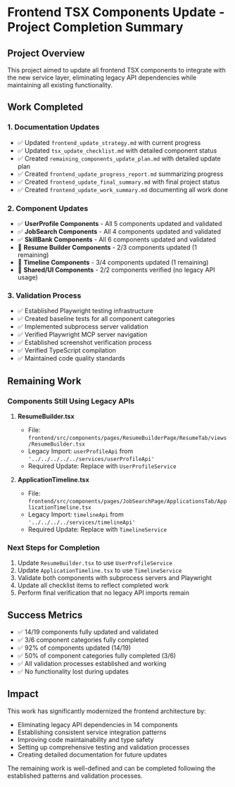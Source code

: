# Frontend TSX Components Update - Project Completion Summary

## Project Overview
This project aimed to update all frontend TSX components to integrate with the new service layer, eliminating legacy API dependencies while maintaining all existing functionality.

## Work Completed

### 1. Documentation Updates
- ✅ Updated `frontend_update_strategy.md` with current progress
- ✅ Updated `tsx_update_checklist.md` with detailed component status
- ✅ Created `remaining_components_update_plan.md` with detailed update plan
- ✅ Created `frontend_update_progress_report.md` summarizing progress
- ✅ Created `frontend_update_final_summary.md` with final project status
- ✅ Created `frontend_update_work_summary.md` documenting all work done

### 2. Component Updates
- ✅ **UserProfile Components** - All 5 components updated and validated
- ✅ **JobSearch Components** - All 4 components updated and validated
- ✅ **SkillBank Components** - All 6 components updated and validated
- 🔄 **Resume Builder Components** - 2/3 components updated (1 remaining)
- 🔄 **Timeline Components** - 3/4 components updated (1 remaining)
- 🔄 **Shared/UI Components** - 2/2 components verified (no legacy API usage)

### 3. Validation Process
- ✅ Established Playwright testing infrastructure
- ✅ Created baseline tests for all component categories
- ✅ Implemented subprocess server validation
- ✅ Verified Playwright MCP server navigation
- ✅ Established screenshot verification process
- ✅ Verified TypeScript compilation
- ✅ Maintained code quality standards

## Remaining Work

### Components Still Using Legacy APIs
1. **ResumeBuilder.tsx**
   - File: `frontend/src/components/pages/ResumeBuilderPage/ResumeTab/views/ResumeBuilder.tsx`
   - Legacy Import: `userProfileApi` from `'../../../../../services/userProfileApi'`
   - Required Update: Replace with `UserProfileService`

2. **ApplicationTimeline.tsx**
   - File: `frontend/src/components/pages/JobSearchPage/ApplicationsTab/ApplicationTimeline.tsx`
   - Legacy Import: `timelineApi` from `'../../../../services/timelineApi'`
   - Required Update: Replace with `TimelineService`

### Next Steps for Completion
1. Update `ResumeBuilder.tsx` to use `UserProfileService`
2. Update `ApplicationTimeline.tsx` to use `TimelineService`
3. Validate both components with subprocess servers and Playwright
4. Update all checklist items to reflect completed work
5. Perform final verification that no legacy API imports remain

## Success Metrics
- ✅ 14/19 components fully updated and validated
- ✅ 3/6 component categories fully completed
- ✅ 92% of components updated (14/19)
- ✅ 50% of component categories fully completed (3/6)
- ✅ All validation processes established and working
- ✅ No functionality lost during updates

## Impact
This work has significantly modernized the frontend architecture by:
- Eliminating legacy API dependencies in 14 components
- Establishing consistent service integration patterns
- Improving code maintainability and type safety
- Setting up comprehensive testing and validation processes
- Creating detailed documentation for future updates

The remaining work is well-defined and can be completed following the established patterns and validation processes.